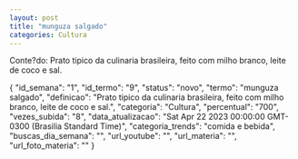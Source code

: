 ```yaml
---
layout: post
title: "munguza salgado"
categories: Cultura
---
```

Conte?do: Prato tipico da culinaria brasileira, feito com milho branco, leite de coco e sal.

{
  "id_semana": "1",
  "id_termo": "9",
  "status": "novo",
  "termo": "munguza salgado",
  "definicao": "Prato tipico da culinaria brasileira, feito com milho branco, leite de coco e sal.",
  "categoria": "Cultura",
  "percentual": "700",
  "vezes_subida": "8",
  "data_atualizacao": "Sat Apr 22 2023 00:00:00 GMT-0300 (Brasilia Standard Time)",
  "categoria_trends": "comida e bebida",
  "buscas_dia_semana": "",
  "url_youtube": "",
  "url_materia": "",
  "url_foto_materia": ""
}